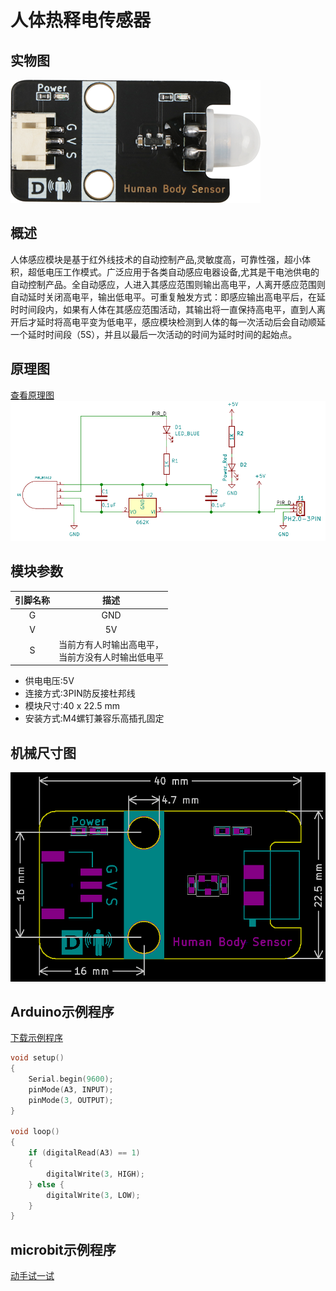 # 人体热释电传感器

## 实物图

![实物图](human_body_sensor/human_body_sensor.png)

## 概述

​		人体感应模块是基于红外线技术的自动控制产品,灵敏度高，可靠性强，超小体积，超低电压工作模式。广泛应用于各类自动感应电器设备,尤其是干电池供电的自动控制产品。全自动感应，人进入其感应范围则输出高电平，人离开感应范围则自动延时关闭高电平，输出低电平。可重复触发方式：即感应输出高电平后，在延时时间段内，如果有人体在其感应范围活动，其输出将一直保持高电平，直到人离开后才延时将高电平变为低电平，感应模块检测到人体的每一次活动后会自动顺延一个延时时间段（5S），并且以最后一次活动的时间为延时时间的起始点。

## 原理图

 [查看原理图](human_body_sensor/human_body_sensor_schematic.pdf) 
![原理图](human_body_sensor/human_body_sensor_schematic.png)

## 模块参数

| 引脚名称 |                         描述                          |
| :------: | :---------------------------------------------------: |
|    G     |                          GND                          |
|    V     |                          5V                           |
|    S     | 当前方有人时输出高电平，<br/>当前方没有人时输出低电平 |

- 供电电压:5V
- 连接方式:3PIN防反接杜邦线
- 模块尺寸:40 x 22.5 mm
- 安装方式:M4螺钉兼容乐高插孔固定

## 机械尺寸图

![机械尺寸图](human_body_sensor/human_body_sensor_assembly.png)

## Arduino示例程序

[下载示例程序](human_body_sensor/human_body_sensor.zip) 

```c
void setup()
{
    Serial.begin(9600); 
	pinMode(A3, INPUT); 
	pinMode(3, OUTPUT); 
}

void loop()
{
    if (digitalRead(A3) == 1)   
    {  
        digitalWrite(3, HIGH);  
    } else {
        digitalWrite(3, LOW); 
    }
}
```

## microbit示例程序

<a href="https://makecode.microbit.org/_C6J5cuMMF8FU" target="_blank">动手试一试</a>